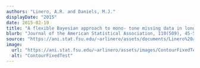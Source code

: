 ```yaml
---
authors: "Linero, A.R. and Daniels, M.J."
displayDate: "2015"
date: 2015-02-19
title: "A flexible Bayesian approach to mono- tone missing data in longitudinal studies with nonignorable missingness with application to an acute schizophrenia clinical trial"
blurb: "Journal of the American Statistical Association, 110(509), 45-55."
source: "https://ani.stat.fsu.edu/~arlinero/assets/documents/Linero%20and%20Daniels,%202015,%20JASA,%20Monotone.pdf"
image:
  url: "https://ani.stat.fsu.edu/~arlinero/assets/images/ContourFixedTest.png"
  alt: "ContourFixedTest"
---
```



